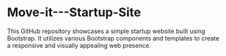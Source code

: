 # Move-it---Startup-Site
This GitHub repository showcases a simple startup website built using Bootstrap. It utilizes various Bootstrap components and templates to create a responsive and visually appealing web presence.
